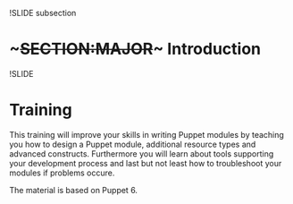 !SLIDE subsection
# ~~~SECTION:MAJOR~~~ Introduction


!SLIDE
# Training

This training will improve your skills in writing Puppet modules by teaching you
how to design a Puppet module, additional resource types and advanced constructs.
Furthermore you will learn about tools supporting your development process and
last but not least how to troubleshoot your modules if problems occure.

The material is based on Puppet 6.

